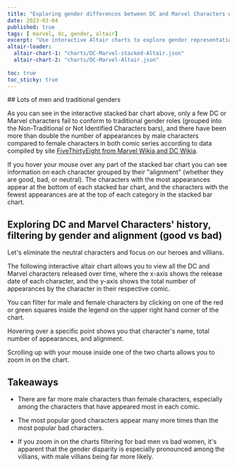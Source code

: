 ```yaml
---
title: "Exploring gender differences between DC and Marvel Characters with Altair"
date: 2023-03-04
published: true
tags: [ marvel, dc, gender, altair]
excerpt: "Use interactive Altair charts to explore gender representation in DC and Marvel comics ![](/assets/images/dcmarvel.JPG) "
altair-loader:
  altair-chart-1: "charts/DC-Marvel-stacked-Altair.json"
  altair-chart-2: "charts/DC-Marvel-Altair.json"
  
toc: true
toc_sticky: true
---
```

<div id="altair-chart-1"></div>
## Lots of men and traditional genders

As you can see in the interactive stacked bar chart above, only a few DC or Marvel characters fail to conform to 
traditional gender roles (grouped into the Non-Traditional or Not Identified Characters bars), and there have been more than 
double the number of appearances by male characters compared to female characters in both comic series according to data compiled by 
site [FiveThirtyEight from Marvel Wikia and DC Wikia](https://github.com/fivethirtyeight/data/tree/master/comic-characters). 

If you hover your mouse over any part of the stacked bar chart you can see information on each character grouped by their "alignment" (whether they are good, bad, or neutral). The characters with the most appearances appear at the bottom of each stacked bar chart, and the characters with the fewest appearances are at the top of each category in the stacked bar chart.

## Exploring DC and Marvel Characters' history, filtering by gender and alignment (good vs bad)

Let's eliminate the neutral characters and focus on our heroes and villians.

The following interactive altair chart allows you to view all the DC and Marvel characters released over time, where the x-axis
shows the release date of each character, and the y-axis shows the total number of appearances by the character in their 
respective comic. 

You can filter for male and female characters by clicking on one of the red or green squares inside the legend on the upper right
hand corner of the chart. 

Hovering over a specific point shows you that character's name, total number of appearances, and alignment.

Scrolling up with your mouse inside one of the two charts allows you to zoom in on the chart.

<div id="altair-chart-2"></div>
 
## Takeaways

- There are far more male characters than female characters, especially among the characters that have appeared most in each comic.

- The most popular good characters appear many more times than the most popular bad characters.

- If you zoom in on the charts filtering for bad men vs bad women, it's apparent that the gender disparity is especially pronounced 
among the villians, with male villians being far more likely.




